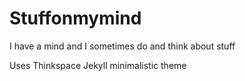 # Stuffonmymind

I have a mind and I sometimes do and think about stuff



Uses Thinkspace Jekyll minimalistic theme 
